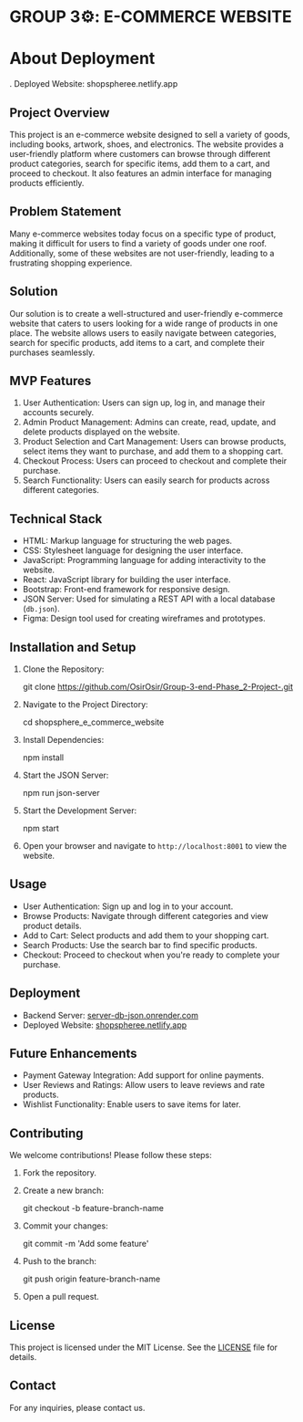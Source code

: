 # GROUP 3⚙️: E-COMMERCE WEBSITE

# About Deployment

. Deployed Website: shopspheree.netlify.app

## Project Overview
This project is an e-commerce website designed to sell a variety of goods, including books, artwork, shoes, and electronics. The website provides a user-friendly platform where customers can browse through different product categories, search for specific items, add them to a cart, and proceed to checkout. It also features an admin interface for managing products efficiently.

## Problem Statement
Many e-commerce websites today focus on a specific type of product, making it difficult for users to find a variety of goods under one roof. Additionally, some of these websites are not user-friendly, leading to a frustrating shopping experience.

## Solution
Our solution is to create a well-structured and user-friendly e-commerce website that caters to users looking for a wide range of products in one place. The website allows users to easily navigate between categories, search for specific products, add items to a cart, and complete their purchases seamlessly.

## MVP Features
1. User Authentication: Users can sign up, log in, and manage their accounts securely.
2. Admin Product Management: Admins can create, read, update, and delete products displayed on the website.
3. Product Selection and Cart Management: Users can browse products, select items they want to purchase, and add them to a shopping cart.
4. Checkout Process: Users can proceed to checkout and complete their purchase.
5. Search Functionality: Users can easily search for products across different categories.

## Technical Stack
- HTML: Markup language for structuring the web pages.
- CSS: Stylesheet language for designing the user interface.
- JavaScript: Programming language for adding interactivity to the website.
- React: JavaScript library for building the user interface.
- Bootstrap: Front-end framework for responsive design.
- JSON Server: Used for simulating a REST API with a local database (`db.json`).
- Figma: Design tool used for creating wireframes and prototypes.

## Installation and Setup
1. Clone the Repository:
   
   git clone https://github.com/OsirOsir/Group-3-end-Phase_2-Project-.git

2. Navigate to the Project Directory:
   
   cd shopsphere_e_commerce_website

3. Install Dependencies:
   
   npm install

4. Start the JSON Server:
   
   npm run json-server

5. Start the Development Server:
   
   npm start

6. Open your browser and navigate to `http://localhost:8001` to view the website.

## Usage
- User Authentication: Sign up and log in to your account.
- Browse Products: Navigate through different categories and view product details.
- Add to Cart: Select products and add them to your shopping cart.
- Search Products: Use the search bar to find specific products.
- Checkout: Proceed to checkout when you're ready to complete your purchase.

## Deployment
- Backend Server: [server-db-json.onrender.com](https://server-db-json.onrender.com)
- Deployed Website: [shopspheree.netlify.app](https://shopspheree.netlify.app)

## Future Enhancements
- Payment Gateway Integration: Add support for online payments.
- User Reviews and Ratings: Allow users to leave reviews and rate products.
- Wishlist Functionality: Enable users to save items for later.

## Contributing
We welcome contributions! Please follow these steps:
1. Fork the repository.
2. Create a new branch:
   
   git checkout -b feature-branch-name

3. Commit your changes:
   
   git commit -m 'Add some feature'

4. Push to the branch:
   
   git push origin feature-branch-name

5. Open a pull request.

## License
This project is licensed under the MIT License. See the [LICENSE](LICENSE) file for details.

## Contact
For any inquiries, please contact us.
